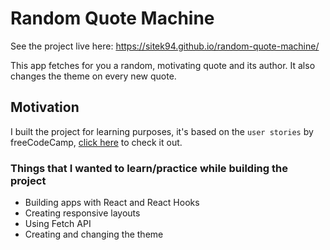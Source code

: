 # Random Quote Machine

See the project live here: https://sitek94.github.io/random-quote-machine/

This app fetches for you a random, motivating quote and its author. It also changes the theme on every new quote.

## Motivation
I built the project for learning purposes, it's based on the `user stories` by freeCodeCamp, [click here](https://www.freecodecamp.org/learn/front-end-libraries/front-end-libraries-projects/build-a-random-quote-machine) to check it out.

### Things that I wanted to learn/practice while building the project
* Building apps with React and React Hooks
* Creating responsive layouts
* Using Fetch API
* Creating and changing the theme
